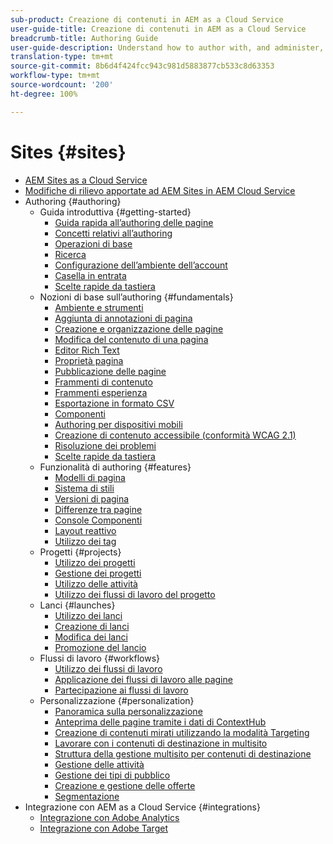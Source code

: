 ```yaml
---
sub-product: Creazione di contenuti in AEM as a Cloud Service
user-guide-title: Creazione di contenuti in AEM as a Cloud Service
breadcrumb-title: Authoring Guide
user-guide-description: Understand how to author with, and administer, Experience Manager Sites as a Cloud Service.
translation-type: tm+mt
source-git-commit: 8b6d4f424fcc943c981d5883877cb533c8d63353
workflow-type: tm+mt
source-wordcount: '200'
ht-degree: 100%

---
```



# Sites {#sites}

+ [AEM Sites as a Cloud Service](/help/sites-cloud/home.md)
+ [Modifiche di rilievo apportate ad AEM Sites in AEM Cloud Service](sites-cloud-changes.md)
+ Authoring {#authoring}
   + Guida introduttiva {#getting-started}
      + [Guida rapida all’authoring delle pagine](authoring/getting-started/quick-start.md)
      + [Concetti relativi all’authoring](authoring/getting-started/concepts.md)
      + [Operazioni di base](authoring/getting-started/basic-handling.md)
      + [Ricerca](authoring/getting-started/search.md)
      + [Configurazione dell’ambiente dell’account](authoring/getting-started/account-environment.md)
      + [Casella in entrata](authoring/getting-started/inbox.md)
      + [Scelte rapide da tastiera](authoring/getting-started/keyboard-shortcuts.md)
   + Nozioni di base sull’authoring {#fundamentals}
      + [Ambiente e strumenti](authoring/fundamentals/environment-tools.md)
      + [Aggiunta di annotazioni di pagina](authoring/fundamentals/annotations.md)
      + [Creazione e organizzazione delle pagine](authoring/fundamentals/organizing-pages.md)
      + [Modifica del contenuto di una pagina](authoring/fundamentals/editing-content.md)
      + [Editor Rich Text](authoring/fundamentals/rich-text-editor.md)
      + [Proprietà pagina](authoring/fundamentals/page-properties.md)
      + [Pubblicazione delle pagine](authoring/fundamentals/publishing-pages.md)
      + [Frammenti di contenuto](authoring/fundamentals/content-fragments.md)
      + [Frammenti esperienza](authoring/fundamentals/experience-fragments.md)
      + [Esportazione in formato CSV](authoring/fundamentals/csv-export.md)
      + [Componenti](authoring/fundamentals/components.md)
      + [Authoring per dispositivi mobili](authoring/fundamentals/mobile.md)
      + [Creazione di contenuto accessibile (conformità WCAG 2.1)](authoring/fundamentals/accessible-content.md)
      + [Risoluzione dei problemi](authoring/fundamentals/troubleshooting.md)
      + [Scelte rapide da tastiera](authoring/fundamentals/keyboard-shortcuts.md)
   + Funzionalità di authoring {#features}
      + [Modelli di pagina](authoring/features/templates.md)
      + [Sistema di stili](authoring/features/style-system.md)
      + [Versioni di pagina](authoring/features/page-versions.md)
      + [Differenze tra pagine](authoring/features/page-diff.md)
      + [Console Componenti](authoring/features/components-console.md)
      + [Layout reattivo](authoring/features/responsive-layout.md)
      + [Utilizzo dei tag](authoring/features/tags.md)
   + Progetti {#projects}
      + [Utilizzo dei progetti](authoring/projects/overview.md)
      + [Gestione dei progetti](authoring/projects/managing.md)
      + [Utilizzo delle attività](authoring/projects/tasks.md)
      + [Utilizzo dei flussi di lavoro del progetto](authoring/projects/workflows.md)
   + Lanci {#launches}
      + [Utilizzo dei lanci](authoring/launches/overview.md)
      + [Creazione di lanci](authoring/launches/creating.md)
      + [Modifica dei lanci](authoring/launches/editing.md)
      + [Promozione del lancio](authoring/launches/promoting.md)
   + Flussi di lavoro {#workflows}
      + [Utilizzo dei flussi di lavoro](authoring/workflows/overview.md)
      + [Applicazione dei flussi di lavoro alle pagine](authoring/workflows/applying.md)
      + [Partecipazione ai flussi di lavoro](authoring/workflows/participating.md)
   + Personalizzazione {#personalization}
      + [Panoramica sulla personalizzazione](authoring/personalization/overview.md)
      + [Anteprima delle pagine tramite i dati di ContextHub](authoring/personalization/contexthub.md)
      + [Creazione di contenuti mirati utilizzando la modalità Targeting](authoring/personalization/targeted-content.md)
      + [Lavorare con i contenuti di destinazione in multisito](authoring/personalization/multisite-targeted-content.md)
      + [Struttura della gestione multisito per contenuti di destinazione](authoring/personalization/multisite-structure.md)
      + [Gestione delle attività](authoring/personalization/activities.md)
      + [Gestione dei tipi di pubblico](authoring/personalization/audiences.md)
      + [Creazione e gestione delle offerte](authoring/personalization/offers.md)
      + [Segmentazione](authoring/personalization/segmentation.md)
+ Integrazione con AEM as a Cloud Service {#integrations}
   + [Integrazione con Adobe Analytics](integrating/integrating-adobe-analytics.md)
   + [Integrazione con Adobe Target](integrating/integrating-adobe-target.md)
